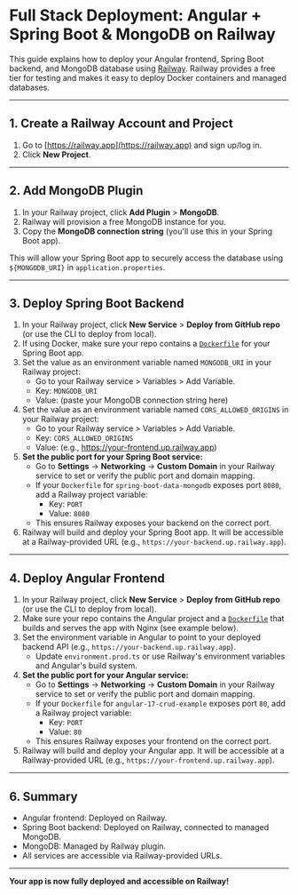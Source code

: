 # Full Stack Deployment: Angular + Spring Boot & MongoDB on Railway

This guide explains how to deploy your Angular frontend, Spring Boot backend, and MongoDB database using [Railway](https://railway.app). Railway provides a free tier for testing and makes it easy to deploy Docker containers and managed databases.

---

## 1. Create a Railway Account and Project

1. Go to [https://railway.app](https://railway.app) and sign up/log in.
2. Click **New Project**.

---

## 2. Add MongoDB Plugin

1. In your Railway project, click **Add Plugin** > **MongoDB**.
2. Railway will provision a free MongoDB instance for you.
3. Copy the **MongoDB connection string** (you'll use this in your Spring Boot app).

This will allow your Spring Boot app to securely access the database using `${MONGODB_URI}` in `application.properties`.

---

## 3. Deploy Spring Boot Backend

1. In your Railway project, click **New Service** > **Deploy from GitHub repo** (or use the CLI to deploy from local).
2. If using Docker, make sure your repo contains a [`Dockerfile`](../spring-boot-data-mongodb/Dockerfile) for your Spring Boot app.
3. Set the value as an environment variable named `MONGODB_URI` in your Railway project:
   - Go to your Railway service > Variables > Add Variable.
   - Key: `MONGODB_URI`
   - Value: (paste your MongoDB connection string here)
4. Set the value as an environment variable named `CORS_ALLOWED_ORIGINS` in your Railway project:
   - Go to your Railway service > Variables > Add Variable.
   - Key: `CORS_ALLOWED_ORIGINS`
   - Value: (e.g., https://your-frontend.up.railway.app)
5. **Set the public port for your Spring Boot service:**
   - Go to **Settings** → **Networking** → **Custom Domain** in your Railway service to set or verify the public port and domain mapping.
   - If your `Dockerfile` for `spring-boot-data-mongodb` exposes port `8080`, add a Railway project variable:
     - Key: `PORT`
     - Value: `8080`
   - This ensures Railway exposes your backend on the correct port.
6. Railway will build and deploy your Spring Boot app. It will be accessible at a Railway-provided URL (e.g., `https://your-backend.up.railway.app`).

---

## 4. Deploy Angular Frontend

1. In your Railway project, click **New Service** > **Deploy from GitHub repo** (or use the CLI to deploy from local).
2. Make sure your repo contains the Angular project and a [`Dockerfile`](Dockerfile) that builds and serves the app with Nginx (see example below).
3. Set the environment variable in Angular to point to your deployed backend API (e.g., `https://your-backend.up.railway.app`).
   - Update `environment.prod.ts` or use Railway's environment variables and Angular's build system.
4. **Set the public port for your Angular service:**
   - Go to **Settings** → **Networking** → **Custom Domain** in your Railway service to set or verify the public port and domain mapping.
   - If your `Dockerfile` for `angular-17-crud-example` exposes port `80`, add a Railway project variable:
     - Key: `PORT`
     - Value: `80`
   - This ensures Railway exposes your frontend on the correct port.
5. Railway will build and deploy your Angular app. It will be accessible at a Railway-provided URL (e.g., `https://your-frontend.up.railway.app`).

---

## 6. Summary

- Angular frontend: Deployed on Railway.
- Spring Boot backend: Deployed on Railway, connected to managed MongoDB.
- MongoDB: Managed by Railway plugin.
- All services are accessible via Railway-provided URLs.

---

**Your app is now fully deployed and accessible on Railway!**

